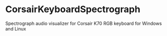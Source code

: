 CorsairKeyboardSpectrograph
===========================

Spectrograph audio visualizer for Corsair K70 RGB keyboard for Windows and Linux
